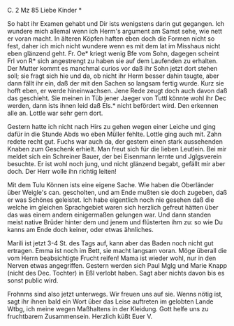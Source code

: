  C. 2 Mz 85
Liebe Kinder <Marie>*

So habt ihr Examen gehabt und Dir ists wenigstens darin gut gegangen. Ich wundere mich allemal wenn ich Herm's argument am Samst sehe, wie nett er voran macht. In älteren Köpfen haften eben doch die Formen nicht so fest, daher ich mich nicht wundere wenn es mit dem lat im Misshaus nicht eben glänzend geht. Fr. Oe<hler>* kriegt wenig Bfe vom Sohn, dagegen scheint Frl von R<eutern>* sich angestrengt zu haben sie auf dem Laufenden zu erhalten. Der Mutter kommt es manchmal curios vor daß ihr Sohn jetzt dort stehen soll; sie fragt sich hie und da, ob nicht ihr Herm besser dahin taugte, aber dann fällt ihr ein, daß der mit den Sachen so langsam fertig wurde. Kurz sie hofft eben, er werde hineinwachsen. Jene Rede zeugt doch auch davon daß das geschieht. Sie meinen in Tüb jener Jaeger von Tuttl könnte wohl ihr Dec werden, dann ists ihnen leid daß Els.<aesser>* nicht befördert wird. Den erkennen alle an. Lottle war sehr gern dort.

Gestern hatte ich nicht nach Hirs zu gehen wegen einer Leiche und ging dafür in die Stunde Abds wo eben Müller fehlte. Lottle ging auch mit. Zahn redete recht gut. Fuchs war auch da, der gestern einen stark aussehenden Knaben zum Geschenk erhielt. Man freut sich für die lieben Leutlein. Bei mir meldet sich ein Schreiner Bauer, der bei Eisenmann lernte und Jglgsverein besuchte. Er ist wohl noch jung, und nicht glänzend begabt, gefällt mir aber doch. Der Herr wolle ihn richtig leiten!

Mit dem Tulu Können ists eine eigene Sache. Wie haben die Oberländer über Weigle's can. gescholten, und am Ende mußten sie doch zugeben, daß er was Schönes geleistet. Ich habe eigentlich noch nie gesehen daß die welche im gleichen Sprachgebiet waren sich herzlich gefreut hätten über das was einem andern einigermaßen gelungen war. Und dann standen meist native Brüder hinter dem und jenem und flüsterten ihm zu: so wie Du kanns am Ende doch keiner, oder etwas ähnliches.

Marili ist jetzt 3-4 St. des Tags auf, kann aber das Baden noch nicht gut ertragen. Emma ist noch im Bett, sie macht langsam voran. Möge überall die vom Herrn beabsichtigte Frucht reifen! Mama ist wieder wohl, nur in den Nerven etwas angegriffen. Gestern werden sich Paul Mglg und Marie Knapp (nicht des Dec. Tochter) in Eßl verlobt haben. Sagt aber nichts davon bis es sonst public wird.

Frohnms sind also jetzt unterwegs. Wir freuen uns auf sie. Wenns nötig ist, sagt ihr ihnen bald ein Wort über das Leise auftreten im gelobten Lande Wtbg, ich meine wegen Maßhaltens in der Kleidung. Gott helfe uns zu fruchtbarem Zusammensein.
 Herzlich küßt Euer V.
